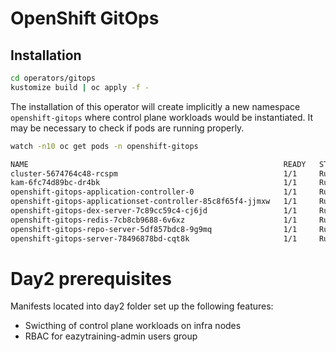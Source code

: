 # OpenShift GitOps

## Installation

```sh
cd operators/gitops
kustomize build | oc apply -f -
```

The installation of this operator will create implicitly a new namespace `openshift-gitops` where control plane workloads would be instantiated. 
It may be necessary to check if pods are running properly. 


```sh
watch -n10 oc get pods -n openshift-gitops

NAME                                                         READY   STATUS    RESTARTS   AGE
cluster-5674764c48-rcspm                                     1/1     Running   0          7m48s
kam-6fc74d89bc-dr4bk                                         1/1     Running   0          7m48s
openshift-gitops-application-controller-0                    1/1     Running   0          7m47s
openshift-gitops-applicationset-controller-85c8f65f4-jjmxw   1/1     Running   0          7m46s
openshift-gitops-dex-server-7c89cc59c4-cj6jd                 1/1     Running   0          7m46s
openshift-gitops-redis-7cb8cb9688-6v6xz                      1/1     Running   0          7m47s
openshift-gitops-repo-server-5df857bdc8-9g9mq                1/1     Running   0          7m47s
openshift-gitops-server-78496878bd-cqt8k                     1/1     Running   0          7m47s
```


# Day2 prerequisites

Manifests located into day2 folder set up the following features: 
- Swicthing of control plane workloads on infra nodes
- RBAC for eazytraining-admin users group
